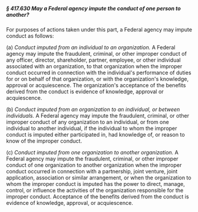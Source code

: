 ##### § 417.630 May a Federal agency impute the conduct of one person to another? #####

For purposes of actions taken under this part, a Federal agency may impute conduct as follows:

(a) *Conduct imputed from an individual to an organization.* A Federal agency may impute the fraudulent, criminal, or other improper conduct of any officer, director, shareholder, partner, employee, or other individual associated with an organization, to that organization when the improper conduct occurred in connection with the individual's performance of duties for or on behalf of that organization, or with the organization's knowledge, approval or acquiescence. The organization's acceptance of the benefits derived from the conduct is evidence of knowledge, approval or acquiescence.

(b) *Conduct imputed from an organization to an individual, or between individuals.* A Federal agency may impute the fraudulent, criminal, or other improper conduct of any organization to an individual, or from one individual to another individual, if the individual to whom the improper conduct is imputed either participated in, had knowledge of, or reason to know of the improper conduct.

(c) *Conduct imputed from one organization to another organization.* A Federal agency may impute the fraudulent, criminal, or other improper conduct of one organization to another organization when the improper conduct occurred in connection with a partnership, joint venture, joint application, association or similar arrangement, or when the organization to whom the improper conduct is imputed has the power to direct, manage, control, or influence the activities of the organization responsible for the improper conduct. Acceptance of the benefits derived from the conduct is evidence of knowledge, approval, or acquiescence.